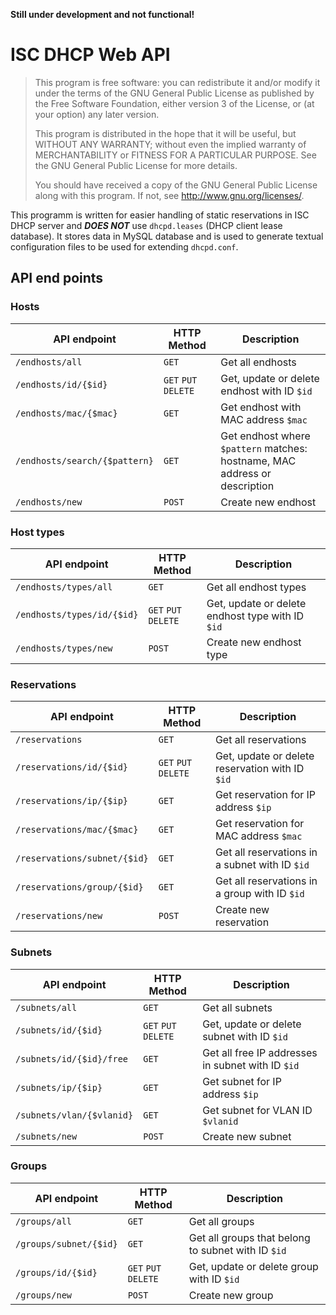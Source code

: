 **Still under development and not functional!**

# ISC DHCP Web API

>This program is free software: you can redistribute it and/or modify
it under the terms of the GNU General Public License as published by
the Free Software Foundation, either version 3 of the License, or
(at your option) any later version.
>
>This program is distributed in the hope that it will be useful,
but WITHOUT ANY WARRANTY; without even the implied warranty of
MERCHANTABILITY or FITNESS FOR A PARTICULAR PURPOSE.  See the
GNU General Public License for more details.
>
>You should have received a copy of the GNU General Public License
along with this program.  If not, see <http://www.gnu.org/licenses/>.

This programm is written for easier handling of static reservations in ISC DHCP server and
***DOES NOT*** use `dhcpd.leases` (DHCP client lease database).
It stores data in MySQL database and is used to generate textual configuration files to be used
for extending `dhcpd.conf`. 

## API end points
### Hosts

API endpoint                  | HTTP Method          | Description
----------------------------- | -------------------- | -----------
`/endhosts/all`               | `GET`                | Get all endhosts
`/endhosts/id/{$id}`          | `GET` `PUT` `DELETE` | Get, update or delete endhost with ID `$id`
`/endhosts/mac/{$mac}`        | `GET`                | Get endhost with MAC address `$mac`
`/endhosts/search/{$pattern}` | `GET`                | Get endhost where `$pattern` matches:<br/> hostname, MAC address or description
`/endhosts/new`               | `POST`               | Create new endhost

### Host types

API endpoint               | HTTP Method         | Description
-------------------------- | ------------------- | ----
`/endhosts/types/all`      | `GET`               | Get all endhost types
`/endhosts/types/id/{$id}` | `GET` `PUT` `DELETE`| Get, update or delete endhost type with ID `$id`
`/endhosts/types/new`      | `POST`              | Create new endhost type

### Reservations

API endpoint                  | HTTP Method          | Description
----------------------------- | -------------------- | -----------
`/reservations`               | `GET`                | Get all reservations
`/reservations/id/{$id}`      | `GET` `PUT` `DELETE` | Get, update or delete reservation with ID `$id`
`/reservations/ip/{$ip}`      | `GET`                | Get reservation for IP address `$ip`
`/reservations/mac/{$mac}`    | `GET`                | Get reservation for MAC address `$mac`
`/reservations/subnet/{$id}`  | `GET`                | Get all reservations in a subnet with ID `$id`
`/reservations/group/{$id}`   | `GET`                | Get all reservations in a group with ID `$id`
`/reservations/new`           | `POST`               | Create new reservation

### Subnets

API endpoint               | HTTP Method         | Description
-------------------------- | ------------------- | ----
`/subnets/all`             | `GET`               | Get all subnets |
`/subnets/id/{$id}`        | `GET` `PUT` `DELETE`| Get, update or delete subnet with ID `$id` |
`/subnets/id/{$id}/free`   | `GET`               | Get all free IP addresses in subnet with ID `$id` |
`/subnets/ip/{$ip}`        | `GET`               | Get subnet for IP address `$ip` |
`/subnets/vlan/{$vlanid}`  | `GET`               | Get subnet for VLAN ID `$vlanid` |
`/subnets/new`             | `POST`              | Create new subnet |

### Groups

API endpoint              | HTTP Method         | Description
------------------------- | ------------------- | ----
`/groups/all`             | `GET`               | Get all groups
`/groups/subnet/{$id}`    | `GET`               | Get all groups that belong to subnet with ID `$id`
`/groups/id/{$id}`        | `GET` `PUT` `DELETE`| Get, update or delete group  with ID `$id`
`/groups/new`             | `POST`              | Create new group
